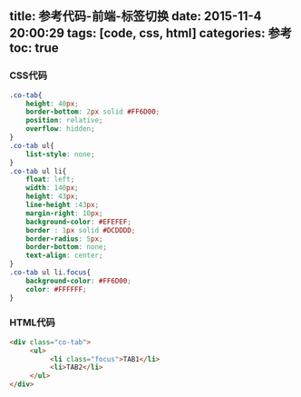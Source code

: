 title: 参考代码-前端-标签切换
date: 2015-11-4 20:00:29
tags: [code, css, html]
categories: 参考
toc: true
---

### CSS代码
```css
.co-tab{
    height: 40px;
    border-bottom: 2px solid #FF6D00;
    position: relative;
    overflow: hidden;
}
.co-tab ul{
    list-style: none;
}
.co-tab ul li{
    float: left;
    width: 140px;
    height: 43px;
    line-height :43px;
    margin-right: 10px;
    background-color: #EFEFEF;
    border : 1px solid #DCDDDD;
    border-radius: 5px;
    border-bottom: none;
    text-align: center;
}
.co-tab ul li.focus{
    background-color: #FF6D00;
    color: #FFFFFF;
}
```
### HTML代码
```html
<div class="co-tab">
     <ul>
          <li class="focus">TAB1</li>
          <li>TAB2</li>
     </ul>
</div>

```